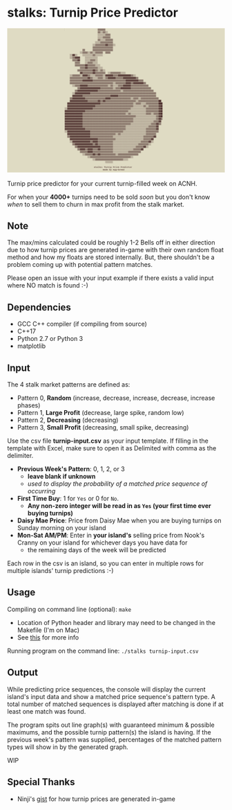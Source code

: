 # stalks: Turnip Price Predictor
![Command line display when program starts up](turnip_splash.png)

Turnip price predictor for your current turnip-filled week on ACNH.

For when your **4000+** turnips need to be sold *soon* but you don't know *when* to sell them to churn in max profit from the stalk market.

## Note
The max/mins calculated could be roughly 1-2 Bells off in either direction due to how turnip prices are generated in-game with their own random float method and how my floats are stored internally. But, there shouldn't be a problem coming up with potential pattern matches.

Please open an issue with your input example if there exists a valid input where NO match is found :-)

## Dependencies
- GCC C++ compiler (if compiling from source)
- C++17
- Python 2.7 or Python 3
- matplotlib

## Input
The 4 stalk market patterns are defined as:
- Pattern 0, **Random** (increase, decrease, increase, decrease, increase phases)
- Pattern 1, **Large Profit** (decrease, large spike, random low)
- Pattern 2, **Decreasing** (decreasing)
- Pattern 3, **Small Profit** (decreasing, small spike, decreasing)

Use the csv file **turnip-input.csv** as your input template. If filling in the template with Excel, make sure to open it as Delimited with comma as the delimiter.
- **Previous Week's Pattern**: 0, 1, 2, or 3
    - **leave blank if unknown**
    - *used to display the probability of a matched price sequence of occurring*
- **First Time Buy**: 1 for `Yes` or 0 for `No`.
  -  **Any non-zero integer will be read in as `Yes` (your first time ever buying turnips)**
- **Daisy Mae Price**: Price from Daisy Mae when you are buying turnips on Sunday morning on your island
- **Mon-Sat AM/PM**: Enter in **your island's** selling price from Nook's Cranny on your island for whichever days you have data for 
  - the remaining days of the week will be predicted

Each row in the csv is an island, so you can enter in multiple rows for multiple islands' turnip predictions :-)

## Usage
Compiling on command line (optional): `make` 
- Location of Python header and library may need to be changed in the Makefile (I'm on Mac)
- See [this](https://matplotlib-cpp.readthedocs.io/en/latest/compiling.html) for more info

Running program on the command line: `./stalks turnip-input.csv`

## Output
While predicting price sequences, the console will display the current island's input data and show a matched price sequence's pattern type.
A total number of matched sequences is displayed after matching is done if at least one match was found.

The program spits out line graph(s) with guaranteed minimum & possible maximums, and the possible turnip pattern(s) the island is having. 
If the previous week's pattern was supplied, percentages of the matched pattern types will show in by the generated graph.

WIP

## Special Thanks
- Ninji's [gist](https://gist.github.com/Treeki/85be14d297c80c8b3c0a76375743325b) for how turnip prices are generated in-game
